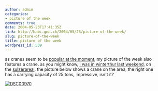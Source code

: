 ```yaml
---
author: admin
categories:
- picture of the week
comments: true
date: 2004-05-23T17:41:35Z
link: http://habi.gna.ch/2004/05/23/picture-of-the-week/
slug: picture-of-the-week
title: picture of the week
wordpress_id: 539
---
```


as cranes seem to be [popular at the moment](http://www.antipixel.com/blog/archives/2004/05/22/cranes_from_the_maru_bldg.html), my picture of the week also features a crane. as you might know, [i was in winterthur last weekend](http://habi.gna.ch/blog/archives/000326.html), on the [sulzerareal](http://www.sulzerareal.com/).
the picture below shows a crane on the area, the right one has a carrying capacity of 25 tons, impressive, isn't it?

[![DSC00970](http://habi.gna.ch/blog/images/DSC00970-tm.jpg)](http://habi.gna.ch/blog/images/DSC00970.jpg)
